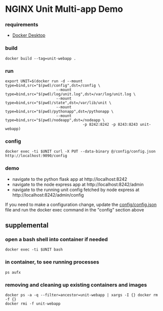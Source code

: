 # NGINX Unit Multi-app Demo

### requirements
- [Docker Desktop](https://www.docker.com/products/docker-desktop)

### build
```
docker build --tag=unit-webapp .
```

### run
```
export UNIT=$(docker run -d --mount type=bind,src="$(pwd)/config",dst=/config \
                       --mount type=bind,src="$(pwd)/log/unit.log",dst=/var/log/unit.log \
                       --mount type=bind,src="$(pwd)/state",dst=/var/lib/unit \
                       --mount type=bind,src="$(pwd)/pythonapp",dst=/pythonapp \
                       --mount type=bind,src="$(pwd)/nodeapp",dst=/nodeapp \
                                   -p 8242:8242 -p 8243:8243 unit-webapp)
```

### config 
```
docker exec -ti $UNIT curl -X PUT --data-binary @/config/config.json http://localhost:9090/config
```

### demo
- navigate to the python flask app at http://localhost:8242
- navigate to the node express app at http://localhost:8242/admin
- navigate to the running unit config fetched by node express at http://localhost:8242/admin/config

If you need to make a configuration change, update the [config/config.json](config/config.json) file and run the docker exec command in the "config" section above


## supplemental

### open a bash shell into container if needed
```
docker exec -ti $UNIT bash
```

### in container, to see running processes
```
ps aufx
```

### removing and cleaning up existing containers and images
```
docker ps -a -q --filter=ancestor=unit-webapp | xargs -I {} docker rm -f {}
docker rmi -f unit-webapp
```